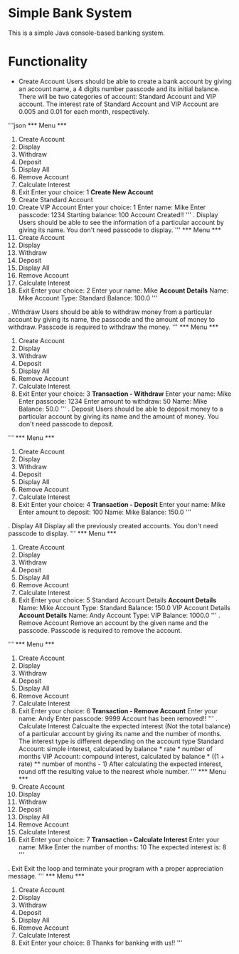 # Simple Bank System
This is a simple Java console-based banking system.
# Functionality
- Create Account
  Users should be able to create a bank account by giving an account name, a 4 digits number
  passcode and its initial balance. There will be two categories of account: Standard Account
  and VIP account. The interest rate of Standard Account and VIP Account are 0.005 and 0.01
  for each month, respectively.

'''json
*** Menu ***
1. Create Account
2. Display
3. Withdraw
4. Deposit
5. Display All
6. Remove Account
7. Calculate Interest
8. Exit
Enter your choice: 1
**Create New Account**
1. Create Standard Account
2. Create VIP Account
Enter your choice: 1
Enter name: Mike
Enter passcode: 1234
Starting balance: 100
Account Created!!
'''
. Display
Users should be able to see the information of a particular account by giving its name.
You don't need passcode to display.
'''
*** Menu ***
1. Create Account
2. Display
3. Withdraw
4. Deposit
5. Display All
6. Remove Account
7. Calculate Interest
8. Exit
Enter your choice: 2
Enter your name: Mike
**Account Details**
Name: Mike
Account Type: Standard
Balance: 100.0
'''

. Withdraw
Users should be able to withdraw money from a particular account by giving its name, the
passcode and the amount of money to withdraw.
Passcode is required to withdraw the money.
'''
*** Menu ***
1. Create Account
2. Display
3. Withdraw
4. Deposit
5. Display All
6. Remove Account
7. Calculate Interest
8. Exit
Enter your choice: 3
**Transaction - Withdraw**
Enter your name: Mike
Enter passcode: 1234
Enter amount to withdraw: 50
Name: Mike
Balance: 50.0
'''
. Deposit
Users should be able to deposit money to a particular account by giving its name and the
amount of money.
You don't need passcode to deposit.

'''
*** Menu ***
1. Create Account
2. Display
3. Withdraw
4. Deposit
5. Display All
6. Remove Account
7. Calculate Interest
8. Exit
Enter your choice: 4
**Transaction - Deposit**
Enter your name: Mike
Enter amount to deposit: 100
Name: Mike
Balance: 150.0
'''

. Display All
Display all the previously created accounts.
You don't need passcode to display.
'''
*** Menu ***
1. Create Account
2. Display
3. Withdraw
4. Deposit
5. Display All
6. Remove Account
7. Calculate Interest
8. Exit
Enter your choice: 5
Standard Account Details
**Account Details**
Name: Mike
Account Type: Standard
Balance: 150.0
VIP Account Details
**Account Details**
Name: Andy
Account Type: VIP
Balance: 1000.0
'''
. Remove Account
Remove an account by the given name and the passcode.
Passcode is required to remove the account.

'''
*** Menu ***
1. Create Account
2. Display
3. Withdraw
4. Deposit
5. Display All
6. Remove Account
7. Calculate Interest
8. Exit
Enter your choice: 6
**Transaction - Remove Account**
Enter your name: Andy
Enter passcode: 9999
Account has been removed!!
'''
. Calculate Interest
Calcualte the expected interest (Not the total balance) of a particular account by giving its
name and the number of months.
The interest type is different depending on the account type
Standard Account: simple interest, calculated by balance * rate * number of
months
VIP Account: compound interest, calculated by balance * ((1 + rate) **
number of months - 1)
After calculating the expected interest, round off the resulting value to the nearest whole
number.
'''
*** Menu ***
1. Create Account
2. Display
3. Withdraw
4. Deposit
5. Display All
6. Remove Account
7. Calculate Interest
8. Exit
Enter your choice: 7
**Transaction - Calculate Interest**
Enter your name: Mike
Enter the number of months: 10
The expected interest is: 8
'''

. Exit
Exit the loop and terminate your program with a proper appreciation message.
'''
*** Menu ***
1. Create Account
2. Display
3. Withdraw
4. Deposit
5. Display All
6. Remove Account
7. Calculate Interest
8. Exit
Enter your choice: 8
Thanks for banking with us!!
'''
